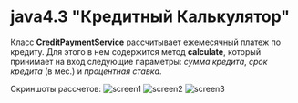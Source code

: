 # java4.3 "Кредитный Калькулятор"

Класс **CreditPaymentService** рассчитывает ежемесячный платеж по кредиту. Для этого в нем содержится метод **calculate**, который принимает на вход следующие параметры: *сумма кредита*, *срок кредита* (в мес.) и *процентная ставка*.

Скриншоты рассчетов:
![screen1](https://github.com/netology-code/javaqa-homeworks/raw/master/methods/pic/one-year.png)
![screen2](https://github.com/netology-code/javaqa-homeworks/raw/master/methods/pic/two-years.png)
![screen3](https://github.com/netology-code/javaqa-homeworks/raw/master/methods/pic/three-years.png)
